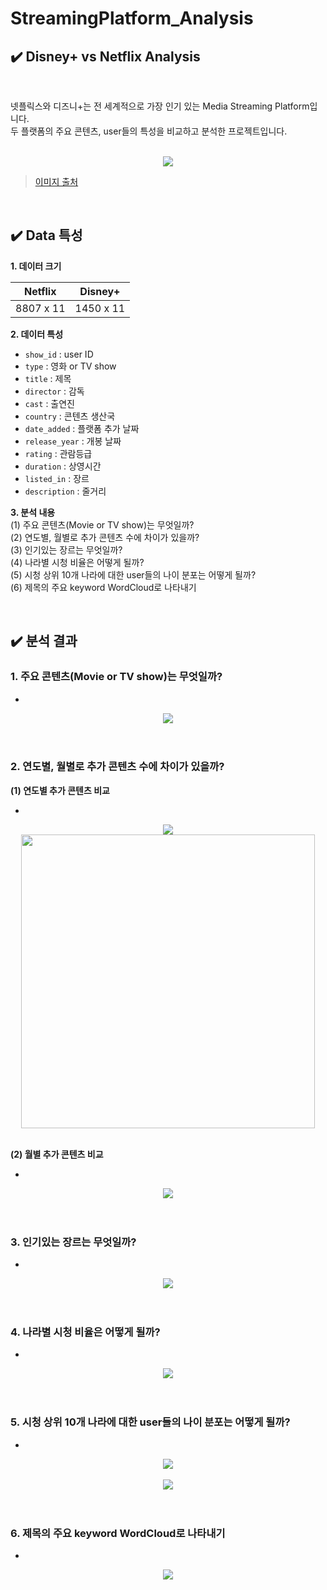 # StreamingPlatform_Analysis

## ✔️ Disney+ vs Netflix Analysis

</br> 

넷플릭스와 디즈니+는 전 세계적으로 가장 인기 있는 Media Streaming Platform입니다.  
두 플랫폼의 주요 콘텐츠, user들의 특성을 비교하고 분석한 프로젝트입니다.  

</br> 

<div align="center">
<img src="https://podecomparar.com.br/sites/podecomparar.com.br/files/2020-12/disney-plus-vs-netflix-825x293.png"></div>

> [이미지 출처](https://podecomparar.com.br/telecom/comparativas/plataformas/qual-melhor-streaming-netflix-disney-plus)  

</br> 


## ✔️ Data 특성  

**1. 데이터 크기**  

|Netflix|Disney+|
|:---:|:---:|
|8807 x 11|1450 x 11|  

**2. 데이터 특성**  
- `show_id` : user ID
- `type` : 영화 or TV show
- `title` : 제목
- `director` : 감독
- `cast` : 출연진
- `country` : 콘텐츠 생산국
- `date_added` : 플랫폼 추가 날짜
- `release_year` : 개봉 날짜
- `rating` : 관람등급
- `duration` : 상영시간
- `listed_in` : 장르
- `description` : 줄거리  

**3. 분석 내용**  
(1) 주요 콘텐츠(Movie or TV show)는 무엇일까?  
(2) 연도별, 월별로 추가 콘텐츠 수에 차이가 있을까?  
(3) 인기있는 장르는 무엇일까?  
(4) 나라별 시청 비율은 어떻게 될까?  
(5) 시청 상위 10개 나라에 대한 user들의 나이 분포는 어떻게 될까?  
(6) 제목의 주요 keyword WordCloud로 나타내기

</br> 

## ✔️ 분석 결과  

### 1. 주요 콘텐츠(Movie or TV show)는 무엇일까?  

-   

<div align="center">
<img src="https://user-images.githubusercontent.com/90162819/162562554-d4d89667-4506-4102-bd3a-914c2a95357a.png" ></div>  

</br> 
</br> 

### 2. 연도별, 월별로 추가 콘텐츠 수에 차이가 있을까?  

**(1) 연도별 추가 콘텐츠 비교**  

- 

<div align="center">
<img src="https://user-images.githubusercontent.com/90162819/162562629-f9ffeea7-bb67-4f24-b7df-e2af275fead7.png" ></div>  

<div align="center">
<img src="https://user-images.githubusercontent.com/90162819/162562631-180da92b-e4ef-459b-bcbf-7692bf8cb006.png" width=470></div>  

</br> 

**(2) 월별 추가 콘텐츠 비교**  

- 

<div align="center">
<img src="https://user-images.githubusercontent.com/90162819/162562656-6fc8f3f7-744b-4fdf-b195-d18c3c63a8e6.png" ></div>  

</br> 
</br> 

### 3. 인기있는 장르는 무엇일까?  

- 

<div align="center">
<img src="https://user-images.githubusercontent.com/90162819/162562746-bc981664-ea2a-439f-96d5-13003b764fe2.png" ></div>   

</br> 
</br>

### 4. 나라별 시청 비율은 어떻게 될까?  

- 

<div align="center">
<img src="https://user-images.githubusercontent.com/90162819/162562767-7dcdaf35-d391-42ff-9e40-bcee327f5f97.png" ></div> 

</br> 
</br>

### 5. 시청 상위 10개 나라에 대한 user들의 나이 분포는 어떻게 될까?  

- 

<div align="center">
<img src="https://user-images.githubusercontent.com/90162819/162562812-90900e93-a075-4e72-a2af-6facd9454236.png" ></div>  

</br> 

<div align="center">
<img src="https://user-images.githubusercontent.com/90162819/162562815-11220848-ee1a-4c5e-b768-f8d326744021.png" ></div>  

</br> 
</br>

### 6. 제목의 주요 keyword WordCloud로 나타내기

- 

<div align="center">
<img src="https://user-images.githubusercontent.com/90162819/162562872-ed9d1352-bdd3-47dc-8c4e-8e12d28e5029.png" ></div>  




